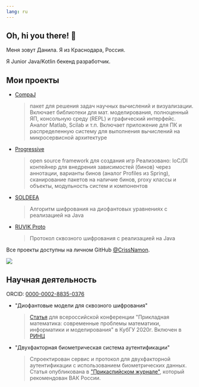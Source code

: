 ```yaml
---
lang: ru
---
```

## Oh, hi you there! 👋

<p>Меня зовут Данила. Я из Краснодара, Россия.</p>
Я Junior Java/Kotlin бекенд разработчик.

## Мои проекты
- [CompaJ](https://github.com/CrissNamon/compaj)
    > пакет для решения задач научных вычислений и визуализации. Включает библиотеки для мат. моделирования, полноценный ЯП, консольную среду (REPL) и графический интерфейс. Аналог Matlab, Scilab и т.п. Включает приложение для ПК и  распределенную систему для выполнения вычислений на микросервисной архитектуре
- [Progressive](https://github.com/CrissNamon/progressive)
    > open source framework для создания игр
    Реализовано: IoC/DI контейнер для внедрения зависимостей (бинов) через аннотации, варианты бинов (аналог Profiles из Spring), сканирование пакетов на наличие бинов, proxy классы и объекты, модульность систем и компонентов
- [SOLDEEA](https://github.com/CrissNamon/soldeea)
    > Алгоритм шифрования на диофантовых уравнениях с реализацией на Java
- [RUVIK Proto](https://github.com/CrissNamon/ruvik-proto-java)
    > Протокол сквозного шифрования с реализацией на Java
    
Все проекты доступны на личном GitHub [@CrissNamon](https://github.com/CrissNamon).
    
<img src="https://github-readme-stats.vercel.app/api?username=crissnamon&title_color=0074D9&text_color=E5C07B&icon_color=2ECC40&border_color=30363D&bg_color=161B22&show_icons=true&cache_seconds=1800&locale=en&border_radius=5&hide=,issues,&count_private=true&include_all_commit=true"/>

## Научная деятельность
ORCID: [0000-0002-8835-0376](https://orcid.org/0000-0002-8835-0376)
- "Диофантовые модели для сквозного шифрования"
    > [Статья](https://raw.githubusercontent.com/CrissNamon/crissnamon.github.io/main/ru/science/diophantine_models_for_encryption.pdf) для всероссийской конференции "Прикладная математика: современные проблемы математики, информатики и моделирования" в КубГУ 2020г. Включен в [РИНЦ](https://elibrary.ru/kqhgej)
- "Двухфакторная биометрическая система аутентификации"
    > Спроектирован сервис и протокол для двухфакторной аутентификации с использованием биометрических данных. Статья опубликована в ["Прикаспийском журнале"](https://hi-tech.asu.edu.ru/files/4(56)/66-74.pdf), который рекомендован ВАК России. 
